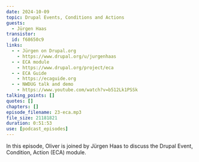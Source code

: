 ```yaml
---
date: 2024-10-09
topic: Drupal Events, Conditions and Actions
guests:
  - Jürgen Haas
transistor:
  id: f68650c9
links:
  - - Jürgen on Drupal.org
    - https://www.drupal.org/u/jurgenhaas
  - - ECA module
    - https://www.drupal.org/project/eca
  - - ECA Guide
    - https://ecaguide.org
  - - NWDUG talk and demo
    - https://www.youtube.com/watch?v=b512Lk1PSSk
talking_points: []
quotes: []
chapters: []
episode_filename: 23-eca.mp3
file_size: 21181821
duration: 0:51:53
use: [podcast_episodes]
---
```


In this episode, Oliver is joined by Jürgen Haas to discuss the Drupal Event, Condition, Action (ECA) module.
